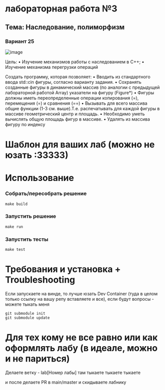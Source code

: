 # лабораторная работа №3
## Тема: Наследование, полиморфизм
### Вариант 25

![image](https://github.com/mamaasha/OOP_MAI/assets/145185556/f2584887-9f75-4db5-8839-2400cfa0f1a1)

Цель:
• Изучение механизмов работы с наследованием в С++;
• Изучение механизма перегрузки операций

Создать программу, которая позволяет:
• Вводить из стандартного ввода std::cin фигуры, согласно варианту задания.
• Сохранять созданные фигуры в динамический массив (по аналогии с предыдущей 
лабораторной работой Array) указатели на фигуру (Figure*)
• Фигуры должны иметь переопределенные операции копирования (=), перемещения (=) и
сравнения (==)
• Вызывать для всего массива общие функции (1-3 см. выше).Т.е. распечатывать для 
каждой фигуры в массиве геометрический центр и площадь.
• Необходимо уметь вычислять общую площадь фигур в массиве.
• Удалять из массива фигуру по индексу


# Шаблон для ваших лаб (можно не юзать :33333)

# Использование

### Собрать/пересобрать решение

```
make build
```

### Запустить решение

```
make run
```

### Запустить тесты

```
make test
```

# Требования и установка + Troubleshooting

Если запускаете на винде, то лучше юзать Dev Container (туда в целом только ссылку на вашу репу вставляете и все), если будут вопросы - можете тыкать меня

```
git submodule init
git submodule update
```

# Для тех кому не все равно или как оформлять лабу (в идеале, можно и не париться)


Делаете ветку - lab[Номер лабы]
там тыкаете тыкаете тыкаете

и после делаете PR в main/master и скидываете лабнику
